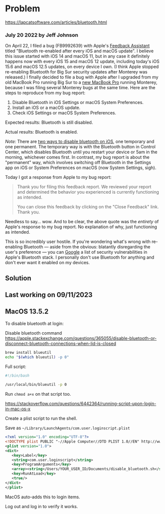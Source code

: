 # Problem
 
https://lapcatsoftware.com/articles/bluetooth.html
 
### July 20 2022 by Jeff Johnson
 
On April 22, I filed a bug (FB9992639) with Apple's [Feedback Assistant](https://feedbackassistant.apple.com/feedback/9992639 "Bluetooth re-enabled after every iOS and macOS update") titled "Bluetooth re-enabled after every iOS and macOS update". I believe this issue started with iOS 14 and macOS 11, but in any case it definitely happens now with every iOS 15 and macOS 12 update, including today's iOS 15.6 and macOS 12.5 updates, on every device I own. (I think Apple stopped re-enabling Bluetooth for Big Sur security updates after Monterey was released.) I finally decided to file a bug with Apple after I upgraded from my old MacBook Pro running Big Sur to a [new MacBook Pro](https://lapcatsoftware.com/articles/impressions-mbp.html "Impressions of the new MacBook Pro") running Monterey, because I was filing several Monterey bugs at the same time. Here are the steps to reproduce from my bug report:
 
1. Disable Bluetooth in iOS Settings or macOS System Preferences.
2. Install an iOS or a macOS update.
3. Check iOS Settings or macOS System Preferences.
 
Expected results: Bluetooth is still disabled.
 
Actual results: Bluetooth is enabled.
 
_Note:_ There are [two ways to disable bluetooth on iOS](https://support.apple.com/HT208086 "Use Bluetooth and Wi-Fi in Control Center"), one temporary and one permanent. The temporary way is with the Bluetooth button in Control Center, which disables Bluetooth until you restart your device or 5am in the morning, whichever comes first. In contrast, my bug report is about the "permanent" way, which involves switching off Bluetooth in the Settings app on iOS or System Preferences on macOS (now System Settings, sigh).
 
Today I got a response from Apple to my bug report:
 
> Thank you for filing this feedback report. We reviewed your report and determined the behavior you experienced is currently functioning as intended.
>
> You can close this feedback by clicking on the "Close Feedback" link. Thank you.
 
Needless to say… wow. And to be clear, the above quote was the _entirety_ of Apple's response to my bug report. No explanation of why, just functioning as intended.
 
This is so incredibly user hostile. If you're wondering what's wrong with re-enabling Bluetooth — aside from the obvious: blatantly disregarding the user's preference — you can [Google](https://www.google.com/search?q=site%3Asupport.apple.com+%22About+the+security+content%22+bluetooth) a list of security vulnerabilities in Apple's Bluetooth stack. I personally don't use Bluetooth for anything and don't ever want it enabled on my devices.
 
## Solution

## Last working on 09/11/2023
## MacOS 13.5.2
 
To disable bluetooth at login:
 
Disable bluetooth command
https://apple.stackexchange.com/questions/365055/disable-bluetooth-or-disconnect-bluetooth-connections-when-lid-is-closed
 
```bash
brew install blueutil
echo "$(which blueutil) -p 0"
```
 
Full script:
 
```bash
#!/bin/bash
 
/usr/local/bin/blueutil -p 0
```
 
Run `chmod a+x` on that script too.
 
https://stackoverflow.com/questions/6442364/running-script-upon-login-in-mac-os-x
 
Create a plist script to run the shell.
 
Save as `~/Library/LaunchAgents/com.user.loginscript.plist`
 
 
```xml
<?xml version="1.0" encoding="UTF-8"?>
<!DOCTYPE plist PUBLIC "-//Apple Computer//DTD PLIST 1.0//EN" http://www.apple.com/DTDs/PropertyList-1.0.dtd>
<plist version="1.0">
<dict>
   <key>Label</key>
   <string>com.user.loginscript</string>
   <key>ProgramArguments</key>
   <array><string>/Users/YOUR_USER_ID/Documents/disable_bluetooth.sh</string></array>
   <key>RunAtLoad</key>
   <true/>
</dict>
</plist>
```
 
MacOS auto-adds this to login items.
 
Log out and log in to verify it works.